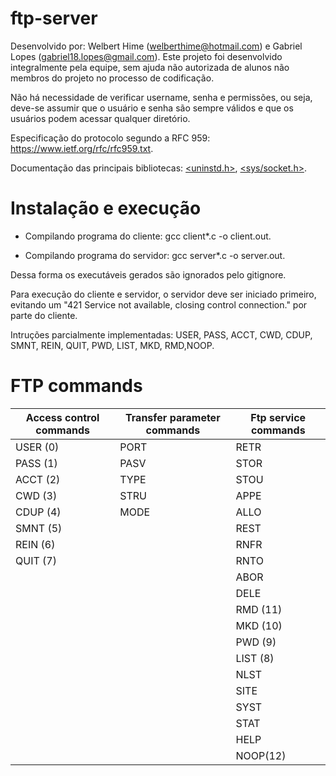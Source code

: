 # ftp-server

Desenvolvido por: Welbert Hime (welberthime@hotmail.com) e Gabriel Lopes (gabriel18.lopes@gmail.com). Este projeto foi desenvolvido integralmente pela equipe, sem ajuda não autorizada de alunos não membros do projeto no processo de codificação.

Não há necessidade de verificar username, senha e permissões, ou seja, deve-se assumir que o usuário e senha são sempre válidos e que os usuários podem acessar qualquer diretório.

Especificação do protocolo segundo a RFC 959: https://www.ietf.org/rfc/rfc959.txt.

Documentação das principais bibliotecas: [<uninstd.h>](http://pubs.opengroup.org/onlinepubs/007908799/xsh/unistd.h.html), [<sys/socket.h>](https://pubs.opengroup.org/onlinepubs/7908799/xns/syssocket.h.html).

# Instalação e execução

* Compilando programa do cliente: gcc client*.c -o client.out.

* Compilando programa do servidor: gcc server*.c -o server.out.

Dessa forma os executáveis gerados são ignorados pelo gitignore.

Para execução do cliente e servidor, o servidor deve ser iniciado primeiro, evitando um "421 Service not available, closing control connection." por parte do cliente.

Intruções parcialmente implementadas: USER, PASS, ACCT, CWD, CDUP, SMNT, REIN, QUIT, PWD, LIST, MKD, RMD,NOOP.

# FTP commands

| Access control commands | Transfer parameter commands | Ftp service commands |
| ----------------------- | --------------------------- | -------------------- |
| USER (0) | PORT | RETR |
| PASS (1) | PASV | STOR |
| ACCT (2) | TYPE | STOU |
| CWD (3) | STRU | APPE |
| CDUP (4) | MODE | ALLO |
| SMNT (5) | | REST |
| REIN (6) | | RNFR|
| QUIT (7) | | RNTO |
| | | ABOR |
| | | DELE |
| | | RMD (11)|
| | | MKD (10)|
| | | PWD (9)|
| | | LIST (8) |
| | | NLST |
| | | SITE |
| | | SYST |
| | | STAT |
| | | HELP |
| | | NOOP(12) |
